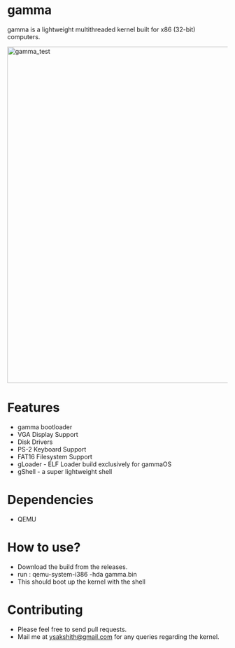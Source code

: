 # gamma
 gamma is a lightweight multithreaded kernel built for x86 (32-bit) computers.

<img width="770" alt="gamma_test" src="https://github.com/yuvraj1803/gammaOS/assets/37622719/e9209a52-6eb8-47a3-9878-5d4c88277ebc">


# Features
 + gamma bootloader
 + VGA Display Support
 + Disk Drivers
 + PS-2 Keyboard Support
 + FAT16 Filesystem Support
 + gLoader - ELF Loader build exclusively for gammaOS
 + gShell - a super lightweight shell

# Dependencies
 + QEMU
 
# How to use?
 + Download the build from the releases.
 + run : qemu-system-i386 -hda gamma.bin
 + This should boot up the kernel with the shell

# Contributing
 + Please feel free to send pull requests.
 + Mail me at ysakshith@gmail.com for any queries regarding the kernel.
 
